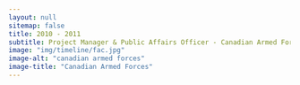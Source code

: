 ```yaml
---
layout: null
sitemap: false
title: 2010 - 2011
subtitle: Project Manager & Public Affairs Officer - Canadian Armed Forces
image: "img/timeline/fac.jpg"
image-alt: "canadian armed forces"
image-title: "Canadian Armed Forces"
---
```

